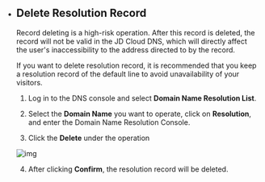 - ## **Delete Resolution Record**

  Record deleting is a high-risk operation. After this record is deleted, the record will not be valid in the JD Cloud DNS, which will directly affect the user's inaccessibility to the address directed to by the record.

  If you want to delete resolution record, it is recommended that you keep a resolution record of the default line to avoid unavailability of your visitors.

  1. Log in to the DNS console and select **Domain Name Resolution List**.

  2. Select the **Domain Name** you want to operate, click on **Resolution**, and enter the Domain Name Resolution Console.

  3. Click the **Delete** under the operation

  ![img](file:///C:\Users\ZHANGJ~1\AppData\Local\Temp\msohtmlclip1\01\clip_image002.png)

  4. After clicking **Confirm**, the resolution record will be deleted.
